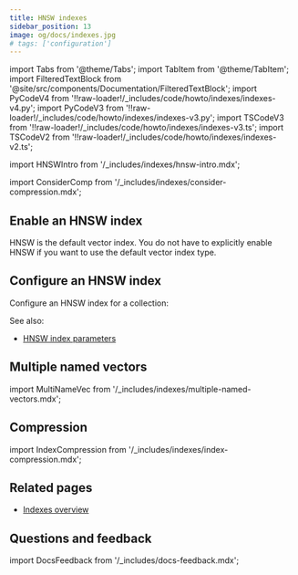 ```yaml
---
title: HNSW indexes
sidebar_position: 13
image: og/docs/indexes.jpg
# tags: ['configuration']
---
```


import Tabs from '@theme/Tabs';
import TabItem from '@theme/TabItem';
import FilteredTextBlock from '@site/src/components/Documentation/FilteredTextBlock';
import PyCodeV4 from '!!raw-loader!/_includes/code/howto/indexes/indexes-v4.py';
import PyCodeV3 from '!!raw-loader!/_includes/code/howto/indexes/indexes-v3.py';
import TSCodeV3 from '!!raw-loader!/_includes/code/howto/indexes/indexes-v3.ts';
import TSCodeV2 from '!!raw-loader!/_includes/code/howto/indexes/indexes-v2.ts';


import HNSWIntro from '/_includes/indexes/hnsw-intro.mdx';

<HNSWIntro/>

import ConsiderComp from '/_includes/indexes/consider-compression.mdx';

<ConsiderComp/>

## Enable an HNSW index

HNSW is the default vector index. You do not have to explicitly enable HNSW if you want to use the default vector index type.

<Tabs groupId="languages">
  <TabItem value="py" label="Python Client v4">
    <FilteredTextBlock
      text={PyCodeV4}
      startMarker="# START EnableHNSW"
      endMarker="# END EnableHNSW"
      language="py"
    />
  </TabItem>
  <TabItem value="py3" label="Python Client v3">
    <FilteredTextBlock
      text={PyCodeV3}
        startMarker="# START EnableHNSW"
        endMarker="# END EnableHNSW"
        language="py"
    />
  </TabItem>
  <TabItem value="js" label="JS/TS Client v3">
    <FilteredTextBlock
      text={TSCodeV3}
        startMarker="// START EnableHNSW"
        endMarker="// END EnableHNSW"
        language="js"
    />
  </TabItem>
  <TabItem value="js2" label="JS/TS Client v2">
    <FilteredTextBlock
      text={TSCodeV2}
        startMarker="// START EnableHNSW"
        endMarker="// END EnableHNSW"
        language="js"
    />
  </TabItem>
</Tabs>

## Configure an HNSW index

Configure an HNSW index for a collection:

<Tabs groupId="languages">
  <TabItem value="py" label="Python Client v4">
    <FilteredTextBlock
      text={PyCodeV4}
      startMarker="# START ConfigHNSW"
      endMarker="# END ConfigHNSW"
      language="py"
    />
  </TabItem>
  <TabItem value="py3" label="Python Client v3">
    <FilteredTextBlock
      text={PyCodeV3}
        startMarker="# START ConfigHNSW"
        endMarker="# END ConfigHNSW"
        language="py"
    />
  </TabItem>
  <TabItem value="js" label="JS/TS Client v3">
    <FilteredTextBlock
      text={TSCodeV3}
        startMarker="// START ConfigHNSW"
        endMarker="// END ConfigHNSW"
        language="js"
    />
  </TabItem>
  <TabItem value="js2" label="JS/TS Client v2">
    <FilteredTextBlock
      text={TSCodeV2}
        startMarker="// START ConfigHNSW"
        endMarker="// END ConfigHNSW"
        language="js"
    />
  </TabItem>
</Tabs>

See also:

 - [HNSW index parameters](/developers/weaviate/config-refs/schema/vector-index#hnsw-index-parameters)

## Multiple named vectors

import MultiNameVec from '/_includes/indexes/multiple-named-vectors.mdx';

<MultiNameVec/>

## Compression

import IndexCompression from '/_includes/indexes/index-compression.mdx';

<IndexCompression/>

## Related pages

- [Indexes overview](/developers/weaviate/starter-guides/managing-resources/indexing)

## Questions and feedback

import DocsFeedback from '/_includes/docs-feedback.mdx';

<DocsFeedback/>